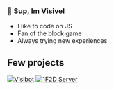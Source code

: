 ### 🤗 Sup, Im Visivel

- I like to code on JS
- Fan of the block game
- Always trying new experiences


## Few projects

[![Visibot](https://media.discordapp.net/attachments/959569743143108718/959569906951659550/9a43806d-950b-42d2-a779-b7eca13275bd.jpg?width=60&height=60)](https://dsc.gg/visibot)
[![1F2D Server](https://media.discordapp.net/attachments/1060679795526078595/1103309295224885300/server-icon.png?width=300&height=300)](https://discord.gg/hCVfM5qX5w)

 

<!--r
What is love, baby don't hurt me
-->
